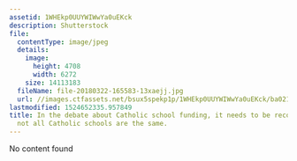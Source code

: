 ```yaml
---
assetid: 1WHEkp0UUYWIWwYa0uEKck
description: Shutterstock
file:
  contentType: image/jpeg
  details:
    image:
      height: 4708
      width: 6272
    size: 14113183
  fileName: file-20180322-165583-13xaejj.jpg
  url: //images.ctfassets.net/bsux5spekp1p/1WHEkp0UUYWIWwYa0uEKck/ba021e53684d26abe2750276e1e980be/file-20180322-165583-13xaejj.jpg
lastmodified: 1524652335.957849
title: In the debate about Catholic school funding, it needs to be recognised that
  not all Catholic schools are the same.
---
```

No content found